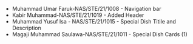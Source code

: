 - Muhammad Umar Faruk-NAS/STE/21/1008 - Navigation bar
- Kabir Muhammad-NAS/STE/21/1019 - Added Header
- Muhammad Yusuf Isa - NAS/STE/21/1015 - Special Dish Titile and Description
- Magaji Muhammad Saulawa-NAS/STE/21/1011 - Special Dish Cards (1)	
